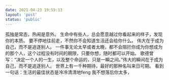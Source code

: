 ```yaml
---
date: 2021-04-23 19:59:13
layout: 'post'
status: 'public'
---
```

孤独是常态，热闹是意外。
生命中有些人，总会愿意越过你看起来的样子，发现你的本质。
要不停地往前走，不然你不会知道生活还会给你什么。
伟大在于成为自己，而不是追逐别人。
一件事无论太早或者太晚，都不会阻拦你成为你想成为的那个人，这个过程没有时间的期限，只要你想，随时都可以开始。
歌德曾写：“决定一个人的一生，以及整个命运的，只是一瞬之间。”伟大的瞬间在于成为自己，而不是追逐别人。
世界上有一千种期待，最好的那种名叫来日可期。
看到一句话：生活的最佳状态是冷冷清清地feng
我不想落后你太多，